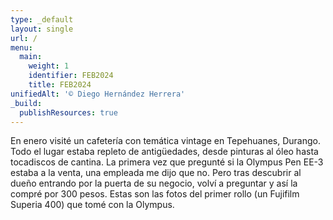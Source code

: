```yaml
---
type: _default
layout: single
url: /
menu:
  main:
    weight: 1
    identifier: FEB2024
    title: FEB2024
unifiedAlt: '© Diego Hernández Herrera'
_build:
  publishResources: true
---
```


En enero visité un cafetería con temática vintage en Tepehuanes, Durango. Todo el lugar estaba repleto de antigüedades,
desde pinturas al óleo hasta tocadiscos de cantina. La primera vez que pregunté si la Olympus Pen EE-3 estaba a la
venta, una empleada me dijo que no. Pero tras descubrir al dueño entrando por la puerta de su negocio, volví a preguntar 
y así la compré por 300 pesos. Estas son las fotos del primer rollo (un Fujifilm Superia 400) que tomé con la Olympus.
